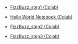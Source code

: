 - [FizzBuzz_step1 (Colab)](https://colab.research.google.com/drive/1un2QlyvZpzWRqQttX-9ADaAtXo3jVyBU?usp=sharing)

- [Hello World Notebook (Colab)](https://colab.research.google.com/drive/1X3r0lps4tecuEA_jmP3ddiuN1qT9LaGA?usp=sharing)
- [FizzBuzz_step2 (Colab)](https://colab.research.google.com/drive/1wCqzRtCrYHbiAeaXNnRSEMzj92zRDtfC?usp=sharing)
- [FizzBuzz_step3 (Colab)](https://colab.research.google.com/drive/1Rkad7SlJyykGvJRYaI4hH-OxpwUesJaY?usp=sharing)
